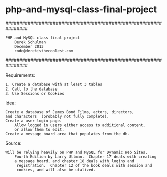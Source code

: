 php-and-mysql-class-final-project
=================================

################################################################

	PHP and MySQL class final project
		Derek Schulman 
		December 2013
		code@derekisthecoolest.com

################################################################

Requirements:

	1. Create a database with at least 3 tables
	2. Call to the database
	3. Use Sessions or Cookies

Idea:

	Create a database of James Bond Films, actors, directors,
	and characters	(probably not fully complete).  
	Create a user login page.
		Allow logged in users either access to additional content,
		or allow them to edit.
	Create a message board area that populates from the db.	

Source:

	Will be relying heavily on PHP and MySQL for Dynamic Web Sites,
		Fourth Edition by Larry Ullman.  Chapter 17 deals with creating
		a message board, and chapter 18 deals with logins and
		 registration.  Chapter 12 of the book deals with session and 
		 cookies, and will also be utalized.
